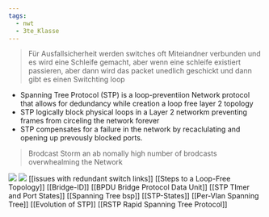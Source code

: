 ```yaml
---
tags:
  - nwt
  - 3te_Klasse
---
```

> Für Ausfallsicherheit werden switches oft Miteiandner verbunden und es wird eine Schleife gemacht, aber wenn eine schleife existiert passieren, aber dann wird das packet unedlich geschickt und dann gibt es einen Switchting loop 

- Spanning Tree Protocol (STP) is a loop-preventiion Network protocol that allows for dedundancy while creation a loop free layer 2 topology
- STP logically block physical loops in a Layer 2 networkm preventing frames from circeling the network forever
- STP compensates for a failure in the network by recaclulating and opening up prevously blocked ports.

> Brodcast Storm an ab nomally high number of brodcasts overwhealming the Network

![](STP-Spanning%20Tree%20Protocol%2008-11-2024-40.excalidraw.svg)
![](STP-Spanning%20Tree%20Protocol%2008-11-2024-36.excalidraw.svg)
[[issues with redundant switch links]]
[[Steps to a Loop-Free Topology]]
[[Bridge-ID]]
[[BPDU Bridge Protocol Data Unit]]
[[STP TImer and Port States]]
[[Spanning Tree bsp]]
[[STP-States]]
[[Per-Vlan Spanning Tree]]
[[Evolution of STP]]
[[RSTP Rapid Spanning Tree Protocol]]